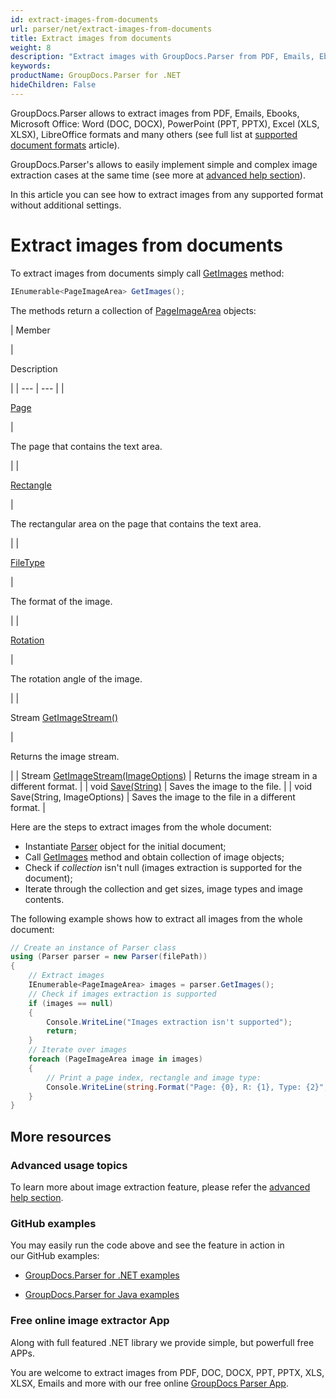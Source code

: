 ```yaml
---
id: extract-images-from-documents
url: parser/net/extract-images-from-documents
title: Extract images from documents
weight: 8
description: "Extract images with GroupDocs.Parser from PDF, Emails, Ebooks, Microsoft Office: Word (DOC, DOCX), PowerPoint (PPT, PPTX), Excel (XLS, XLSX), LibreOffice formats and many others."
keywords: 
productName: GroupDocs.Parser for .NET
hideChildren: False
---
```

GroupDocs.Parser allows to extract images from PDF, Emails, Ebooks, Microsoft Office: Word (DOC, DOCX), PowerPoint (PPT, PPTX), Excel (XLS, XLSX), LibreOffice formats and many others (see full list at [supported document formats](Supported%2BDocument%2BFormats.html) article).

GroupDocs.Parser's allows to easily implement simple and complex image extraction cases at the same time (see more at [advanced help section](Working%2Bwith%2Bimages.html)).

In this article you can see how to extract images from any supported format without additional settings.

# Extract images from documents

To extract images from documents simply call [GetImages](https://apireference.groupdocs.com/net/parser/groupdocs.parser/parser/methods/getimages) method:

```csharp
IEnumerable<PageImageArea> GetImages();

```

The methods return a collection of [PageImageArea](https://apireference.groupdocs.com/net/parser/groupdocs.parser.data/pageimagearea) objects:

| 
Member

 | 

Description

 |
| --- | --- |
| 

[Page](https://apireference.groupdocs.com/net/parser/groupdocs.parser.data/pagearea/properties/page)

 | 

The page that contains the text area.

 |
| 

[Rectangle](https://apireference.groupdocs.com/net/parser/groupdocs.parser.data/pagearea/properties/rectangle)

 | 

The rectangular area on the page that contains the text area.

 |
| 

[FileType](https://apireference.groupdocs.com/net/parser/groupdocs.parser.data/pageimagearea/properties/filetype)

 | 

The format of the image.

 |
| 

[Rotation](https://apireference.groupdocs.com/net/parser/groupdocs.parser.data/pageimagearea/properties/rotation)

 | 

The rotation angle of the image.

 |
| 

Stream [GetImageStream()](https://apireference.groupdocs.com/net/parser/groupdocs.parser.data/pageimagearea/methods/getimagestream)

 | 

Returns the image stream.

 |
| Stream [GetImageStream(ImageOptions)](https://apireference.groupdocs.com/net/parser/groupdocs.parser.data.pageimagearea/getimagestream/methods/1) | Returns the image stream in a different format. |
| void [Save(String)](https://apireference.groupdocs.com/net/parser/groupdocs.parser.data/pageimagearea/methods/save) | Saves the image to the file. |
| void Save(String, ImageOptions) | Saves the image to the file in a different format. |

Here are the steps to extract images from the whole document:

*   Instantiate [Parser](https://apireference.groupdocs.com/net/parser/groupdocs.parser/parser)  object for the initial document;
*   Call [GetImages](https://apireference.groupdocs.com/net/parser/groupdocs.parser/parser/methods/getimages) method and obtain collection of image objects;
*   Check if *collection* isn't null (images extraction is supported for the document);
*   Iterate through the collection and get sizes, image types and image contents.

The following example shows how to extract all images from the whole document:

```csharp
// Create an instance of Parser class
using (Parser parser = new Parser(filePath))
{
    // Extract images
    IEnumerable<PageImageArea> images = parser.GetImages();
    // Check if images extraction is supported
    if (images == null)
    {
        Console.WriteLine("Images extraction isn't supported");
        return;
    }
    // Iterate over images
    foreach (PageImageArea image in images)
    {
        // Print a page index, rectangle and image type:
        Console.WriteLine(string.Format("Page: {0}, R: {1}, Type: {2}", image.Page.Index, image.Rectangle, image.FileType));
    }
}

```

## More resources

### Advanced usage topics

To learn more about image extraction feature, please refer the [advanced help section](Working%2Bwith%2Bimages.html).

### GitHub examples

You may easily run the code above and see the feature in action in our GitHub examples:

*   [GroupDocs.Parser for .NET examples](https://github.com/groupdocs-parser/GroupDocs.Parser-for-.NET)
    
*   [GroupDocs.Parser for Java examples](https://github.com/groupdocs-parser/GroupDocs.Parser-for-Java)
    

### Free online image extractor App

Along with full featured .NET library we provide simple, but powerfull free APPs.

You are welcome to extract images from PDF, DOC, DOCX, PPT, PPTX, XLS, XLSX, Emails and more with our free online [GroupDocs Parser App](https://products.groupdocs.app/parser).
